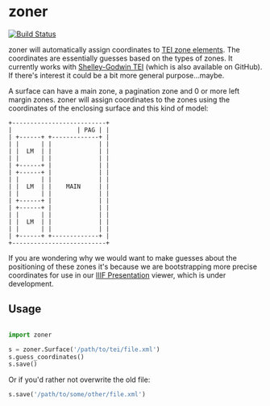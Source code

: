 zoner 
=====

[![Build Status](https://travis-ci.org/umd-mith/zoner.svg)](http://travis-ci.org/umd-mith/zoner)

zoner will automatically assign coordinates to [TEI zone elements](http://www.tei-c.org/release/doc/tei-p5-doc/en/html/ref-zone.html). The coordinates are essentially guesses based on the types of zones. It currently works with [Shelley-Godwin TEI](http://github.com/umd-mith/sga/) (which is also available on GitHub). If there's interest it could be a bit more general purpose...maybe.

A surface can have a main zone, a pagination zone and 0 or more left margin zones. zoner will assign coordinates to the zones using the coordinates of the enclosing surface and this kind of model:

    +--------------------------+
    |                  | PAG | |
    | +------+ +-------------+ |
    | |      | |             | |
    | |  LM  | |             | |
    | |      | |             | |
    | +------+ |             | |
    | +------+ |             | |
    | |      | |             | |
    | |  LM  | |    MAIN     | |
    | |      | |             | |
    | +------+ |             | |
    | +------+ |             | |
    | |      | |             | |
    | |  LM  | |             | |
    | |      | |             | |
    | +------+ +-------------+ |
    +--------------------------+

If you are wondering why we would want to make guesses about the positioning of these zones it's because we are bootstrapping more precise coordinates for use in our [IIIF Presentation](http://iiif.io/api/presentation/2.0/) viewer, which is under development.

## Usage

```python

import zoner

s = zoner.Surface('/path/to/tei/file.xml')
s.guess_coordinates()
s.save()
```

Or if you'd rather not overwrite the old file:

```python
s.save('/path/to/some/other/file.xml')
```


